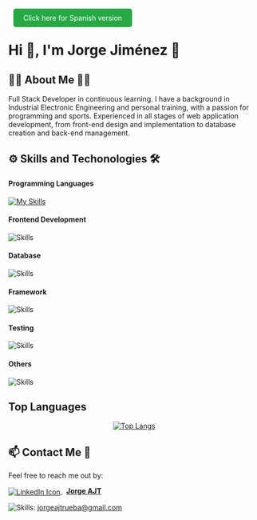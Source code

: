 
<a href="README_ES.md" style="background-color: #28a745; color: white; padding: 10px 20px; text-decoration: none; border-radius: 5px; margin: 0 10px;">Click here for Spanish version</a>

# Hi 👋, I'm Jorge Jiménez 💪

## 👨‍💻 About Me 🏋️‍♂️
Full Stack Developer in continuous learning. I have a background in Industrial Electronic Engineering and personal training, with a passion for programming and sports. Experienced in all stages of web application development, from front-end design and implementation to database creation and back-end management.

## ⚙ Skills and Techonologies 🛠
#### Programming Languages
[![My Skills](https://skillicons.dev/icons?i=js,ts,py)](https://skillicons.dev)

#### Frontend Development
![Skills](https://skills-icons.vercel.app/api/icons?i=html,css,bootstrap,react)

#### Database
![Skills](https://skills-icons.vercel.app/api/icons?i=mysql,postgresql)

#### Framework
![Skills](https://skills-icons.vercel.app/api/icons?i=flask,fastapi)

#### Testing
![Skills](https://skills-icons.vercel.app/api/icons?i=jest,pytest)

#### Others
![Skills](https://skills-icons.vercel.app/api/icons?i=nodejs,git,github,postman,docker,markdown,arduino)

## Top Languages
<p align="center">
  <a href="https://github.com/JorgeAJT/github-readme-stats">
    <img src="https://github-readme-stats.vercel.app/api/top-langs/?username=JorgeAJT&layout=donut" alt="Top Langs">
  </a>
</p>

## 📫 Contact Me 📩
Feel free to reach me out by:
<!--
<a href="https://www.linkedin.com/in/jorgeajt/">
  <img src="https://skills-icons.vercel.app/api/icons?i=linkedin" alt="LinkedIn Icon" align="absmiddle" />
</a>
&nbsp;
<a href="https://www.linkedin.com/in/jorgeajt/"><strong style="margin-left: 8px;">Jorge AJT</strong></a>

<a href="https://www.linkedin.com/in/jorgeajt/" style="text-decoration: none;">
  <img src="https://skills-icons.vercel.app/api/icons?i=linkedin" alt="LinkedIn Icon" align="absmiddle" />
  <strong style="margin-left: 8px;">Jorge AJT</strong>
</a>
-->

<a href="https://www.linkedin.com/in/jorgeajt/">
  <img src="https://skills-icons.vercel.app/api/icons?i=linkedin" alt="LinkedIn Icon" align="absmiddle" />
</a> <a href="https://www.linkedin.com/in/jorgeajt/"><strong style="margin-left: 8px;">Jorge AJT</strong></a>



![Skills](https://skills-icons.vercel.app/api/icons?i=gmail): [jorgeajtrueba@gmail.com](mailto:jorgeajtrueba@gmail.com)
